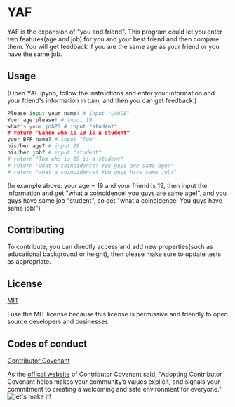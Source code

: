 # YAF
   YAF is the expansion of "you and friend". This program could let you enter two features(age and job) for you and your best friend and then compare them. You will get feedback if you are the same age as your friend or you have the same job.
   ## Usage
   (Open YAF.ipynb, follow the instructions and enter your information and your friend's information in turn, and then you can get feedback.)
   ```python
   Please input your name! # input "LANCE"
   Your age please! # input 19
   what's your job?? # input "student"
   # return "Lance who is 19 is a student"
   your BFF name? # input "Tom"
   his/her age? # input 19
   his/her job? # input "student"
   # return "Tom who is 19 is a student"
   # return "what a coincidence! You guys are same age!"
   # return "what a coincidence! You guys have same job!"

   ```

   (In example above: your age = 19 and your friend is 19, then input the information and get "what a coincidence! you guys are same age!", and you guys have same job "student", so get "what a coincidence! You guys have same job!")
   ## Contributing
   To contribute, you can directly access and add new properties(such as educational background or height), then please make sure to update tests as appropriate.
   ## License
   [MIT](https://choosealicense.com/licenses/mit/)
   
   I use the MIT license because this license is permissive and friendly to open source developers and businesses.
   ## Codes of conduct
   [Contributor Covenant](https://www.contributor-covenant.org/version/2/0/code_of_conduct/code_of_conduct.md)
   
   As the [offical website](https://www.contributor-covenant.org/#:~:text=Adopting%20Contributor%20Covenant%20helps%20makes,and%20safe%20environment%20for%20everyone.) of Contributor Covenant said, "Adopting Contributor Covenant helps makes your community’s values explicit, and signals your commitment to creating a welcoming and safe environment for everyone."
   ![let's make it!](https://media.giphy.com/media/HhbjYgx6hcNS5p8vuX/giphy.gif)
